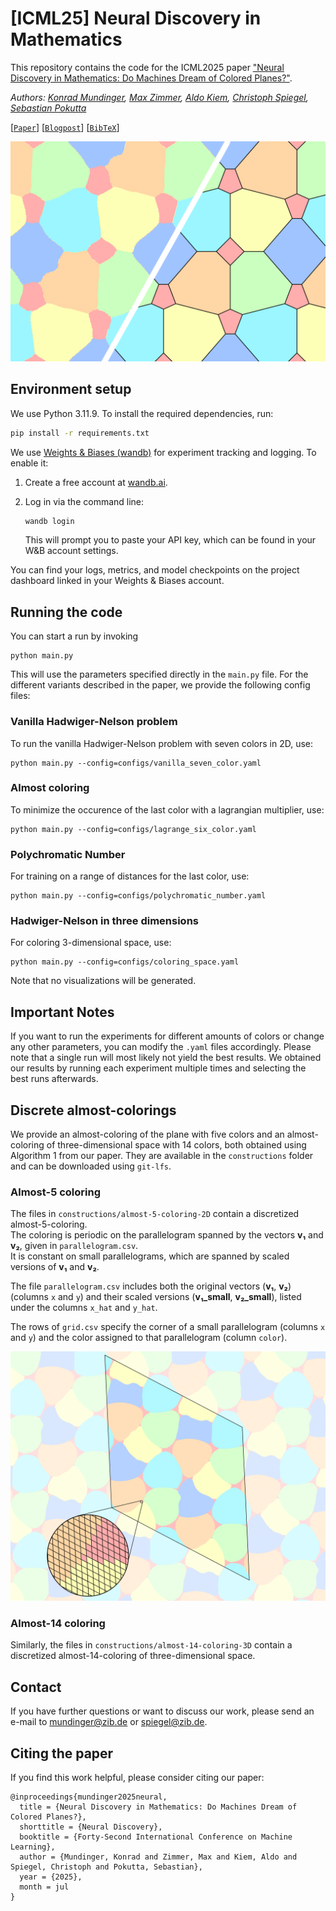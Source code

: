 # [ICML25] Neural Discovery in Mathematics

This repository contains the code for the ICML2025 paper ["Neural Discovery in Mathematics: Do Machines Dream of Colored Planes?"](https://arxiv.org/abs/2501.18527).

*Authors: [Konrad Mundinger](https://iol.zib.de/team/konrad-mundinger.html), [Max Zimmer](https://maxzimmer.org/), [Aldo Kiem](https://iol.zib.de/team/aldo-kiem.html), [Christoph Spiegel](http://www.christophspiegel.berlin/), [Sebastian Pokutta](http://www.pokutta.com/)*

[[`Paper`](https://arxiv.org/abs/2501.18527)] [[`Blogpost`](https://maxzimmer.org/blog/2025/neural-discovery-in-mathematics-do-machines-dream-of-colored-planes/)] [[`BibTeX`](#citing-the-paper)]

![Neural Discovery in Mathematics](imgs/neural-discovery.png)


## Environment setup


We use Python 3.11.9. To install the required dependencies, run:

```bash
pip install -r requirements.txt
```

We use [Weights & Biases (wandb)](https://wandb.ai/) for experiment tracking and logging. To enable it:

1. Create a free account at [wandb.ai](https://wandb.ai/).
2. Log in via the command line:

    ```bash
    wandb login
    ```

    This will prompt you to paste your API key, which can be found in your W&B account settings.


You can find your logs, metrics, and model checkpoints on the project dashboard linked in your Weights & Biases account.

## Running the code

You can start a run by invoking 
```
python main.py
```
This will use the parameters specified directly in the `main.py` file. For the different variants described in the paper, we provide the following config files:

### Vanilla Hadwiger-Nelson problem

To run the vanilla Hadwiger-Nelson problem with seven colors in 2D, use:

```
python main.py --config=configs/vanilla_seven_color.yaml
```

### Almost coloring

To minimize the occurence of the last color with a lagrangian multiplier, use:

```
python main.py --config=configs/lagrange_six_color.yaml
```

### Polychromatic Number

For training on a range of distances for the last color, use:

```
python main.py --config=configs/polychromatic_number.yaml
```

### Hadwiger-Nelson in three dimensions

For coloring $3$-dimensional space, use:

```
python main.py --config=configs/coloring_space.yaml
```

Note that no visualizations will be generated.

## Important Notes

If you want to run the experiments for different amounts of colors or change any other parameters, you can modify the `.yaml` files accordingly. Please note that a single run will most likely not yield the best results. We obtained our results by running each experiment multiple times and selecting the best runs afterwards.

## Discrete almost-colorings

We provide an almost-coloring of the plane with five colors and an almost-coloring of three-dimensional space with 14 colors, both obtained using Algorithm 1 from our paper. They are available in the `constructions` folder and can be downloaded using `git-lfs`.

### Almost-5 coloring

The files in `constructions/almost-5-coloring-2D` contain a discretized almost-5-coloring.  
The coloring is periodic on the parallelogram spanned by the vectors **v₁** and **v₂**, given in `parallelogram.csv`.  
It is constant on small parallelograms, which are spanned by scaled versions of **v₁** and **v₂**.

The file `parallelogram.csv` includes both the original vectors (**v₁**, **v₂**) (columns `x` and `y`) and their scaled versions (**v₁_small**, **v₂_small**), listed under the columns `x_hat` and `y_hat`.

The rows of `grid.csv` specify the corner of a small parallelogram (columns `x` and `y`) and the color assigned to that parallelogram (column `color`).


![Neural Discovery in Mathematics](imgs/k5almost_magnified.png)

### Almost-14 coloring

Similarly, the files in `constructions/almost-14-coloring-3D` contain a discretized almost-14-coloring of three-dimensional space.


## Contact

If you have further questions or want to discuss our work, please send an e-mail to mundinger@zib.de or spiegel@zib.de.

## Citing the paper

If you find this work helpful, please consider citing our paper:

```
@inproceedings{mundinger2025neural,
  title = {Neural Discovery in Mathematics: Do Machines Dream of Colored Planes?},
  shorttitle = {Neural Discovery},
  booktitle = {Forty-Second International Conference on Machine Learning},
  author = {Mundinger, Konrad and Zimmer, Max and Kiem, Aldo and Spiegel, Christoph and Pokutta, Sebastian},
  year = {2025},
  month = jul
}
```
